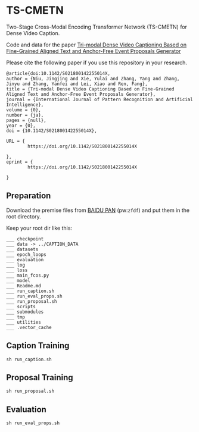 # TS-CMETN
Two-Stage Cross-Modal Encoding Transformer Network (TS-CMETN) for Dense Video Caption.

Code and data for the paper [Tri-modal Dense Video Captioning Based on Fine-Grained Aligned Text and Anchor-Free Event Proposals Generator](https://www.worldscientific.com/doi/10.1142/S021800142255014X)

Please cite the following paper if you use this repository in your research.
```
@article{doi:10.1142/S021800142255014X,
author = {Niu, Jingjing and Xie, Yulai and Zhang, Yang and Zhang, Jinyu and Zhang, Yanfei and Lei, Xiao and Ren, Fang},
title = {Tri-modal Dense Video Captioning Based on Fine-Grained Aligned Text and Anchor-Free Event Proposals Generator},
journal = {International Journal of Pattern Recognition and Artificial Intelligence},
volume = {0},
number = {ja},
pages = {null},
year = {0},
doi = {10.1142/S021800142255014X},

URL = { 
        https://doi.org/10.1142/S021800142255014X
    
},
eprint = { 
        https://doi.org/10.1142/S021800142255014X
    
}

```


## Preparation
Download the premise files from [BAIDU PAN](https://pan.baidu.com/s/1SIyud2YkImbjswnEkZ1gog) (pw:`zfdf`) and put them in the root directory.

Keep your root dir like this:
```
___ checkpoint
___ data -> ../CAPTION_DATA
___ datasets
___ epoch_loops
___ evaluation
___ log
___ loss
___ main_fcos.py
___ model
___ Readme.md
___ run_caption.sh
___ run_eval_props.sh
___ run_proposal.sh
___ scripts
___ submodules 
___ tmp
___ utilities
___ .vector_cache

```

## Caption Training
```
sh run_caption.sh

```
## Proposal Training
```
sh run_proposal.sh

```

## Evaluation
```
sh run_eval_props.sh	
```
